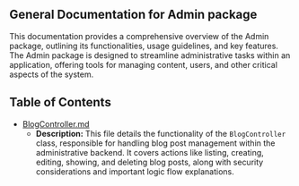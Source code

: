 ## General Documentation for Admin package

This documentation provides a comprehensive overview of the Admin package, outlining its functionalities, usage guidelines, and key features. The Admin package is designed to streamline administrative tasks within an application, offering tools for managing content, users, and other critical aspects of the system. 


## Table of Contents
- [BlogController.md](BlogController.md)
  - **Description:** This file details the functionality of the `BlogController` class, responsible for handling blog post management within the administrative backend. It covers actions like listing, creating, editing, showing, and deleting blog posts, along with security considerations and important logic flow explanations. 



